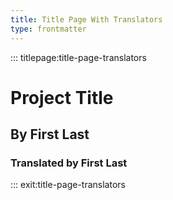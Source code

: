```yaml
---
title: Title Page With Translators
type: frontmatter
---
```


::: titlepage:title-page-translators

# Project Title
## By First Last
### Translated by First Last

::: exit:title-page-translators

